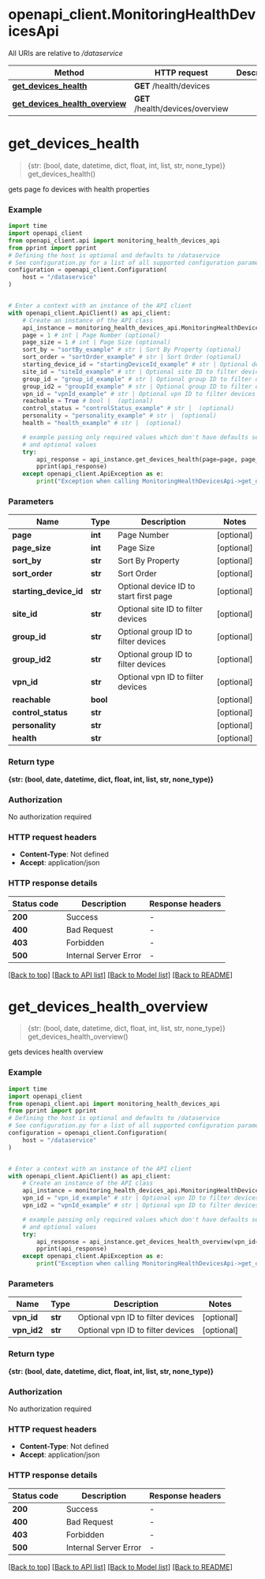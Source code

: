 # openapi_client.MonitoringHealthDevicesApi

All URIs are relative to */dataservice*

Method | HTTP request | Description
------------- | ------------- | -------------
[**get_devices_health**](MonitoringHealthDevicesApi.md#get_devices_health) | **GET** /health/devices | 
[**get_devices_health_overview**](MonitoringHealthDevicesApi.md#get_devices_health_overview) | **GET** /health/devices/overview | 


# **get_devices_health**
> {str: (bool, date, datetime, dict, float, int, list, str, none_type)} get_devices_health()



gets page fo devices with health properties

### Example


```python
import time
import openapi_client
from openapi_client.api import monitoring_health_devices_api
from pprint import pprint
# Defining the host is optional and defaults to /dataservice
# See configuration.py for a list of all supported configuration parameters.
configuration = openapi_client.Configuration(
    host = "/dataservice"
)


# Enter a context with an instance of the API client
with openapi_client.ApiClient() as api_client:
    # Create an instance of the API class
    api_instance = monitoring_health_devices_api.MonitoringHealthDevicesApi(api_client)
    page = 1 # int | Page Number (optional)
    page_size = 1 # int | Page Size (optional)
    sort_by = "sortBy_example" # str | Sort By Property (optional)
    sort_order = "sortOrder_example" # str | Sort Order (optional)
    starting_device_id = "startingDeviceId_example" # str | Optional device ID to start first page (optional)
    site_id = "siteId_example" # str | Optional site ID to filter devices (optional)
    group_id = "group_id_example" # str | Optional group ID to filter devices (optional)
    group_id2 = "groupId_example" # str | Optional group ID to filter devices (optional)
    vpn_id = "vpnId_example" # str | Optional vpn ID to filter devices (optional)
    reachable = True # bool |  (optional)
    control_status = "controlStatus_example" # str |  (optional)
    personality = "personality_example" # str |  (optional)
    health = "health_example" # str |  (optional)

    # example passing only required values which don't have defaults set
    # and optional values
    try:
        api_response = api_instance.get_devices_health(page=page, page_size=page_size, sort_by=sort_by, sort_order=sort_order, starting_device_id=starting_device_id, site_id=site_id, group_id=group_id, group_id2=group_id2, vpn_id=vpn_id, reachable=reachable, control_status=control_status, personality=personality, health=health)
        pprint(api_response)
    except openapi_client.ApiException as e:
        print("Exception when calling MonitoringHealthDevicesApi->get_devices_health: %s\n" % e)
```


### Parameters

Name | Type | Description  | Notes
------------- | ------------- | ------------- | -------------
 **page** | **int**| Page Number | [optional]
 **page_size** | **int**| Page Size | [optional]
 **sort_by** | **str**| Sort By Property | [optional]
 **sort_order** | **str**| Sort Order | [optional]
 **starting_device_id** | **str**| Optional device ID to start first page | [optional]
 **site_id** | **str**| Optional site ID to filter devices | [optional]
 **group_id** | **str**| Optional group ID to filter devices | [optional]
 **group_id2** | **str**| Optional group ID to filter devices | [optional]
 **vpn_id** | **str**| Optional vpn ID to filter devices | [optional]
 **reachable** | **bool**|  | [optional]
 **control_status** | **str**|  | [optional]
 **personality** | **str**|  | [optional]
 **health** | **str**|  | [optional]

### Return type

**{str: (bool, date, datetime, dict, float, int, list, str, none_type)}**

### Authorization

No authorization required

### HTTP request headers

 - **Content-Type**: Not defined
 - **Accept**: application/json


### HTTP response details

| Status code | Description | Response headers |
|-------------|-------------|------------------|
**200** | Success |  -  |
**400** | Bad Request |  -  |
**403** | Forbidden |  -  |
**500** | Internal Server Error |  -  |

[[Back to top]](#) [[Back to API list]](../README.md#documentation-for-api-endpoints) [[Back to Model list]](../README.md#documentation-for-models) [[Back to README]](../README.md)

# **get_devices_health_overview**
> {str: (bool, date, datetime, dict, float, int, list, str, none_type)} get_devices_health_overview()



gets devices health overview

### Example


```python
import time
import openapi_client
from openapi_client.api import monitoring_health_devices_api
from pprint import pprint
# Defining the host is optional and defaults to /dataservice
# See configuration.py for a list of all supported configuration parameters.
configuration = openapi_client.Configuration(
    host = "/dataservice"
)


# Enter a context with an instance of the API client
with openapi_client.ApiClient() as api_client:
    # Create an instance of the API class
    api_instance = monitoring_health_devices_api.MonitoringHealthDevicesApi(api_client)
    vpn_id = "vpn_id_example" # str | Optional vpn ID to filter devices (optional)
    vpn_id2 = "vpnId_example" # str | Optional vpn ID to filter devices (optional)

    # example passing only required values which don't have defaults set
    # and optional values
    try:
        api_response = api_instance.get_devices_health_overview(vpn_id=vpn_id, vpn_id2=vpn_id2)
        pprint(api_response)
    except openapi_client.ApiException as e:
        print("Exception when calling MonitoringHealthDevicesApi->get_devices_health_overview: %s\n" % e)
```


### Parameters

Name | Type | Description  | Notes
------------- | ------------- | ------------- | -------------
 **vpn_id** | **str**| Optional vpn ID to filter devices | [optional]
 **vpn_id2** | **str**| Optional vpn ID to filter devices | [optional]

### Return type

**{str: (bool, date, datetime, dict, float, int, list, str, none_type)}**

### Authorization

No authorization required

### HTTP request headers

 - **Content-Type**: Not defined
 - **Accept**: application/json


### HTTP response details

| Status code | Description | Response headers |
|-------------|-------------|------------------|
**200** | Success |  -  |
**400** | Bad Request |  -  |
**403** | Forbidden |  -  |
**500** | Internal Server Error |  -  |

[[Back to top]](#) [[Back to API list]](../README.md#documentation-for-api-endpoints) [[Back to Model list]](../README.md#documentation-for-models) [[Back to README]](../README.md)

